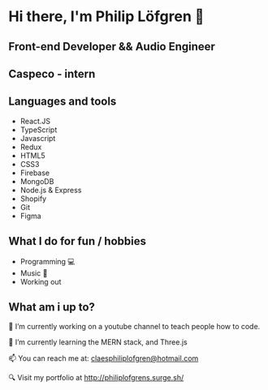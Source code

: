 # Hi there, I'm Philip Löfgren 👋

## Front-end Developer && Audio Engineer  
## Caspeco - intern

## Languages and tools
- React.JS
- TypeScript
- Javascript
- Redux
- HTML5
- CSS3
- Firebase
- MongoDB
- Node.js & Express
- Shopify
- Git
- Figma

## What I do for fun / hobbies
- Programming 💻
- Music 🎸
- Working out

## What am i up to?

🔭 I’m currently working on a youtube channel to teach people how to code. 

🌱 I’m currently learning the MERN stack, and Three.js

📫 You can reach me at: claesphiliplofgren@hotmail.com

🔍 Visit my portfolio at http://philiplofgrens.surge.sh/

